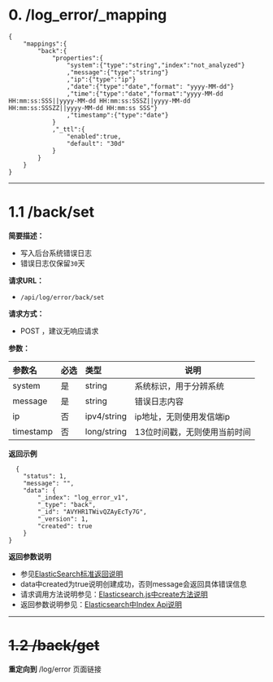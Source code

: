 # 0. /log_error/_mapping
```
{
    "mappings":{
        "back":{
            "properties":{
                "system":{"type":"string","index":"not_analyzed"}
                ,"message":{"type":"string"}
                ,"ip":{"type":"ip"}
                ,"date":{"type":"date","format": "yyyy-MM-dd"}
                ,"time":{"type":"date","format":"yyyy-MM-dd HH:mm:ss:SSS||yyyy-MM-dd HH:mm:ss:SSSZ||yyyy-MM-dd HH:mm:ss:SSSZZ||yyyy-MM-dd HH:mm:ss SSS"}
                ,"timestamp":{"type":"date"}
            }
            ,"_ttl":{
                "enabled":true,
                "default": "30d"
            }
        }
    }
}
```
***

# 1.1 /back/set

**简要描述：** 

- 写入后台系统错误日志
- 错误日志仅保留`30`天

**请求URL：** 
- ` /api/log/error/back/set `
  
**请求方式：**
- POST ，建议无响应请求

**参数：** 

|参数名|必选|类型|说明|
|:----|:---|:-----|-----|
|system |是|string|系统标识，用于分辨系统|
|message|是|string|错误日志内容|
|ip|否|ipv4/string |ip地址，无则使用发信端ip|
|timestamp|否|long/string |13位时间戳，无则使用当前时间|

 **返回示例**

``` 
  {
    "status": 1,
    "message": "",
    "data": {
        "_index": "log_error_v1",
        "_type": "back",
        "_id": "AVYHR1TWivQZAyEcTy7G",
        "_version": 1,
        "created": true
    }
}
```

 **返回参数说明** 

- 参见[ElasticSearch标准返回说明](../../README.md#elasticsearch-response)
- data中created为true说明创建成功，否则message会返回具体错误信息
- 请求调用方法说明参见：[Elasticsearch.js中create方法说明](https://www.elastic.co/guide/en/elasticsearch/client/javascript-api/current/api-reference.html#api-create)
- 返回参数说明参见：[Elasticsearch中Index Api说明](https://www.elastic.co/guide/en/elasticsearch/reference/2.3/docs-index_.html)

***

# ~~1.2 /back/get~~

**重定向到** /log/error 页面链接 

